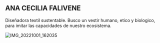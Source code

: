 ## ANA CECILIA FALIVENE
Diseñadora textil sustentable. Busco un vestir humano, etico y biologico, para imitar las capacidades de nuestro ecosistema.

![IMG_20221001_162035](https://user-images.githubusercontent.com/114503145/193608266-0ae030e8-a95d-4a29-8162-3022785c28d1.jpg)
